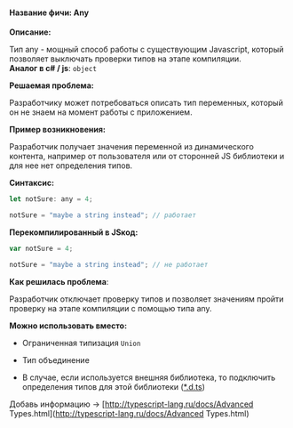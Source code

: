#### **Название фичи: Any**

**Описание:**

Тип any - мощный способ работы с существующим Javascript, который позволяет выключать проверки типов на этапе компиляции.  
**Аналог в c\# / js**: `object`

**Решаемая проблема:**

Разработчику может потребоваться описать тип переменных, который он не знаем на момент работы с приложением.

**Пример возникновения:**

Разработчик получает значения переменной из динамического контента, например от пользователя или от сторонней JS библиотеки и для нее нет определения типов.

**Синтаксис:**

```js
let notSure: any = 4;

notSure = "maybe a string instead"; // работает
```

**Перекомпилированный в JSкод:**

```js
var notSure = 4;

notSure = "maybe a string instead"; // не работает
```

**Как решилась проблема**:

Разработчик отключает проверку типов и позволяет значениям пройти проверку на этапе компиляции с помощью типа any.

**Можно использовать вместо:**

* Ограниченная типизация `Union`

* Тип объединение

* В случае, если используется внешняя библиотека, то подключить определения типов для этой библиотеки \([\*.d.ts](https://www.typescriptlang.org/docs/handbook/declaration-files/introduction.html)\)

Добавь информацию -&gt; [http://typescript-lang.ru/docs/Advanced Types.html](http://typescript-lang.ru/docs/Advanced Types.html)

